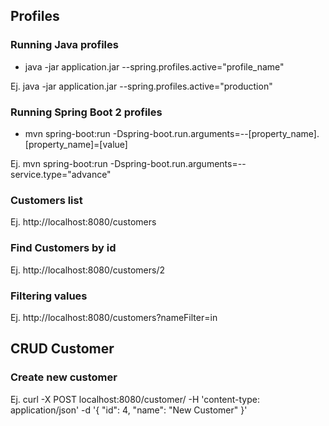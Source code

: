## Profiles

### Running Java profiles

* java -jar application.jar --spring.profiles.active="profile_name"

Ej. java -jar application.jar --spring.profiles.active="production"

### Running Spring Boot 2 profiles
* mvn spring-boot:run -Dspring-boot.run.arguments=--[property_name].[property_name]=[value]

Ej. mvn spring-boot:run -Dspring-boot.run.arguments=--service.type="advance"

### Customers list
Ej. http://localhost:8080/customers

### Find Customers by id
Ej. http://localhost:8080/customers/2

### Filtering values
Ej. http://localhost:8080/customers?nameFilter=in

## CRUD Customer

### Create new customer
Ej. curl -X POST localhost:8080/customer/ -H 'content-type: application/json' -d '{
                                                                                  "id": 4,
                                                                                  "name": "New Customer"
                                                                              }'

